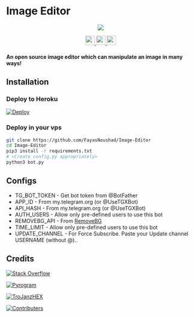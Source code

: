 # Image Editor

<p align="center">
  <a href="https://www.python.org">
    <img src="http://ForTheBadge.com/images/badges/made-with-python.svg">

  </a>
</p>

<p align="center">
  <a href="https://telegram.me/FayasNoushad">
    <img height="25px" src="https://img.shields.io/badge/Updates_Channel-30302f?style=flat&logo=telegram">
  </a>
  <a href="https://telegram.me/FayasChat">
    <img height="25px" src="https://img.shields.io/badge/Support_Group-30302f?style=flat&logo=telegram">
  </a>
  <a href="https://telegram.me/FNPROJECTS">
    <img height="25px" src="https://img.shields.io/badge/Projects_Channel-30302f?style=flat&logo=telegram">
  </a>
</p>

#### An open source image editor which can manipulate an image in many ways!

## Installation

### Deploy to Heroku
[![Deploy](https://www.herokucdn.com/deploy/button.svg)](https://heroku.com/deploy?template=https://github.com/FayasNoushad/Image-Editor)

### Deploy in your vps
```sh
git clone https://github.com/FayasNoushad/Image-Editor
cd Image-Editor
pip3 install -r requirements.txt
# <Create config.py appropriately>
python3 bot.py
```

## Configs

* TG_BOT_TOKEN   - Get bot token from @BotFather
* APP_ID         - From my.telegram.org (or @UseTGXBot)
* API_HASH       - From my.telegram.org (or @UseTGXBot)
* AUTH_USERS     - Allow only pre-defined users to use this bot
* REMOVEBG_API   - From [RemoveBG](https://www.remove.bg/b/background-removal-api)
* TIME_LIMIT     - Allow only pre-defined users to use this bot 
* UPDATE_CHANNEL - For Force Subscribe. Paste your Update channel USERNAME (without @)..

## Credits

[![Stack Overflow](https://img.shields.io/badge/Stack_Overflow-FE7A16?style=for-the-badge&logo=stack-overflow&logoColor=white)](https://stackoverflow.com/)

[![Pyrogram](https://img.shields.io/badge/Pyrogram%20-%23F37626.svg?&style=for-the-badge&logo=telegram&logoColor=white)](https://github.com/pyrogram/pyrogram)

[![TroJanzHEX](https://img.shields.io/badge/TroJanzHEX%20-%23F37626.svg?&style=for-the-badge&logo=telegram&logoColor=white)](https://telegram.me/TroJanzHEX)

[![Contributers](https://img.shields.io/badge/Contributers%20-%23F37626.svg?&style=for-the-badge&logo=github&logoColor=black)](https://github.com/FayasNoushad/Image-Editor/graphs/contributors)
